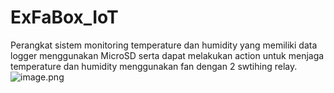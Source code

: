 # ExFaBox_IoT
Perangkat sistem monitoring temperature dan humidity yang memiliki data logger menggunakan MicroSD serta dapat melakukan action untuk menjaga temperature dan humidity menggunakan fan dengan 2 swtihing relay.
![image.png]( {https://drive.google.com/file/d/1JacVvNkMWxpKrFsVGpcyN6r-nDdal0jZ/view?usp=sharing} )
